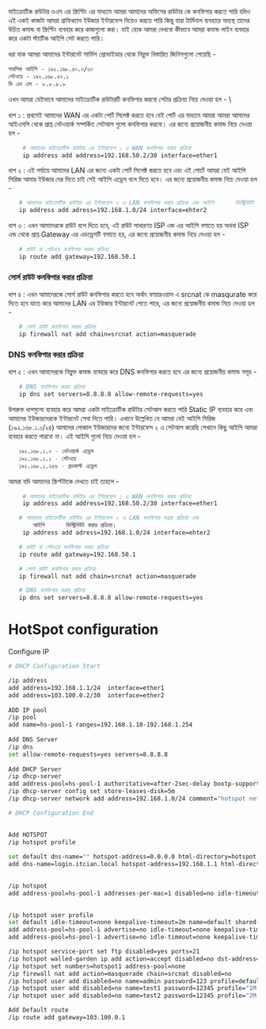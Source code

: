 মাইক্রোটিক রাউটার ওএস এর স্ক্রিপ্টিং এর মাধ্যমে আমরা আমাদের অফিসের রাউটার কে কনফিগার করতে পারি যদিও এই একই কাজটা আমরা গ্রাফিক্যাল ইউজার ইন্টারফেস দিয়েও করতে পারি কিন্তু যারা টার্মিনাল ব্যবহারে অব্যস্থ তাদের উচিত কমান্ড বা স্ক্রিপ্টিং ব্যবহার করে কাজগুলো করা।
যাই হোক আমরা দেখবো কীভাবে আমরা কমান্ড লাইন ব্যবহার করে একটা স্ট্যাটিক আইপি সেট করতে পারি। 

ধরা যাক আমরা আমাদের ইন্টারনেট সার্ভিস প্রোভাইডার থেকে নিম্নুক্ত বিস্তারিত জিনিসগুলো পেয়েছি - 
```html
পাবলিক আইপি - ১৯২.১৬৮.৫০.০/৩০ 
গেটওয়ে - ১৯২.১৬৮.৫০.১ 
ডি এন এস - ৮.৮.৮.৮ 
```
এখন আমরা যেইভাবে আমাদের মাইক্রোটিক রাউটারটি কনফিগার করবো সেটার প্রক্রিয়া নিচে দেওয়া হল - \

ধাপ ১ : প্রথমেই আমাদের WAN এর একটা পোর্ট  সিলেক্ট করতে হবে যেই পোর্ট এর মাধ্যমে আমরা আমরা আমাদের আইএসপি থেকে প্রাপ্ত নেটওয়ার্ক সম্পর্কিত সেটআপ গুলো কনফিগার করবো। এর জন্যে প্রয়োজনীয় কমান্ড নিচে দেওয়া হল -
```sh
    # আমাদের মাইক্রোটিক রাউটার এর ইন্টারফেস ১ এ WAN কনফিগার করার প্রক্রিয়া
    ip address add address=192.168.50.2/30 interface=ether1
```

ধাপ ২ : এই পর্যায়ে  আমাদের LAN এর জন্যে একটা পোর্ট  সিলেক্ট করতে হবে এবং এই পোর্টে আমরা যেই আইপি সিরিজ আমার ইউজার দের দিতে চাই সেই আইপি এড্রেস বলে দিতে হবে। এর জন্যে প্রয়োজনীয় কমান্ড নিচে দেওয়া হল -
```sh
   # আমাদের মাইক্রোটিক রাউটার এর ইন্টারফেস ২ এ LAN কনফিগার করার প্রক্রিয়া এবং আইপি      ডিস্ট্রিবিউট করার প্রক্রিয়া।
   ip address add adress=192.168.1.0/24 interface=ehter2
```

ধাপ ৩ : এখন আমাদেরকে রাউট বলে দিতে হবে, এই রাউট সাধারণত ISP এন্ড এর আইপি বসাতে হয় অথবা ISP এন্ড থেকে প্রাপ্ত Gateway এর এডড্রেসটি বসাতে হয়, এর জন্যে প্রয়োজনীয় কমান্ড নিচে দেওয়া হল -
```sh
   # রাউট বা গেটওয়ে কনফিগার করার প্রক্রিয়া 
   ip route add gateway=192.168.50.1
```

### সোর্স রাউট কনফিগার করার প্রক্রিয়া 
ধাপ ৪ : এখন আমাদেরকে সোর্স রাউট কনফিগার করতে হবে অর্থাৎ ফায়ারওয়াল এ srcnat কে masqurate করে দিতে হবে যাতে করে আমাদের LAN এর ইউজার ইন্টারনেট পেতে পারে, এর জন্যে প্রয়োজনীয় কমান্ড নিচে দেওয়া হল -
```sh
   # সোর্স রাউট কনফিগার করার প্রক্রিয়া
   ip firewall nat add chain=srcnat action=masquerade
```

### DNS কনফিগার করার প্রক্রিয়া 
ধাপ ৫ : এখন আমাদেরকে নিম্নুক্ত কমান্ড ব্যবহার করে DNS কনফিগার করতে হবে এর জন্যে প্রয়োজনীয় কমান্ড সমূহ -
```sh
   # DNS কনফিগার করার প্রক্রিয়া 
   ip dns set servers=8.8.8.8 allow-remote-requests=yes   
```

উপরুক্ত ধাপগুলো ব্যবহার করে আমরা একটা মাইক্রোটিক রাউটার সেটআপ করতে পারি Static IP ব্যবহার করে  এবং  আমাদের ইউজারদেরকে ইন্টারনেট সেবা দিতে পারি। এখানে উল্লেখিত যে আমরা যেই আইপি সিরিজ (১৯২.১৬৮.১.০/২৪) আমাদের লোকাল ইউজারদের জন্যে ইন্টারফেস ২ এ সেটআপ করেছি সেখানে কিছু আইপি আমরা ব্যবহার করতে পারবো না। এই আইপি গুলো নিচে দেওয়া হল - 
```sh
   ১৯২.১৬৮.১.০ - নেটওয়ার্ক এড্রেস 
   ১৯২.১৬৮.১.১ - গেটওয়ে 
   ১৯২.১৬৮.১.২৫৬ - ব্রডকাস্ট এড্রেস 
```

আমরা যদি আমাদের স্ক্রিপ্টটাকে দেখতে চাই তাহলে -
```sh
    # আমাদের মাইক্রোটিক রাউটার এর ইন্টারফেস ১ এ WAN কনফিগার করার প্রক্রিয়া
    ip address add address=192.168.50.2/30 interface=ether1

   # আমাদের মাইক্রোটিক রাউটার এর ইন্টারফেস ২ এ LAN কনফিগার করার প্রক্রিয়া এবং 
       আইপি      ডিস্ট্রিবিউট করার প্রক্রিয়া।
    ip address add adress=192.168.1.0/24 interface=ehter2

   # রাউট বা গেটওয়ে কনফিগার করার প্রক্রিয়া 
   ip route add gateway=192.168.50.1

   # সোর্স রাউট কনফিগার করার প্রক্রিয়া
   ip firewall nat add chain=srcnat action=masquerade

   # DNS কনফিগার করার প্রক্রিয়া 
   ip dns set servers=8.8.8.8 allow-remote-requests=yes 
```


# HotSpot configuration
Configure IP
```sh
# DHCP Configuration Start

/ip address
add address=192.168.1.1/24  interface=ether1
add address=103.100.0.2/30  interface=ether2 
 
ADD IP pool
/ip pool
add name=hs-pool-1 ranges=192.168.1.10-192.168.1.254
 
Add DNS Server
/ip dns
set allow-remote-requests=yes servers=8.8.8.8
 
Add DHCP Server
/ip dhcp-server
add address-pool=hs-pool-1 authoritative=after-2sec-delay bootp-support=static disabled=no interface=ether1 lease-time=1h name=dhcp1
/ip dhcp-server config set store-leases-disk=5m
/ip dhcp-server network add address=192.168.1.0/24 comment="hotspot network" gateway=192.168.1.1

# DHCP Configuration End

 
Add HOTSPOT
/ip hotspot profile
 
set default dns-name="" hotspot-address=0.0.0.0 html-directory=hotspot http-cookie-lifetime=3d http-proxy=0.0.0.0:0 login-by=cookie,http-chap name=default rate-limit="" smtp-server=0.0.0.0 split-user-domain=no use-radius=no
add dns-name=login.itcian.local hotspot-address=192.168.1.1 html-directory=hotspot http-cookie-lifetime=1d http-proxy=0.0.0.0:0 login-by=cookie,http-chap name=hsprof1 rate-limit="" smtp-server=0.0.0.0 split-user-domain=no use-radius=no
 

/ip hotspot
add address-pool=hs-pool-1 addresses-per-mac=1 disabled=no idle-timeout=5m interface=ether1 keepalive-timeout=none name=hotspot1 profile=hsprof1
 

/ip hotspot user profile 
set default idle-timeout=none keepalive-timeout=2m name=default shared-users=1 status-autorefresh=1m transparent-proxy=no 
add address-pool=hs-pool-1 advertise=no idle-timeout=none keepalive-timeout=2m name="1M Limit" open-status-page=always rate-limit=1M/1M shared-users=1 status-autorefresh=1m transparent-proxy=yes 
add address-pool=hs-pool-1 advertise=no idle-timeout=none keepalive-timeout=2m name="2M Limit" open-status-page=always rate-limit=2M/2M shared-users=1 status-autorefresh=1m transparent-proxy=yes 

/ip hotspot service-port set ftp disabled=yes ports=21 
/ip hotspot walled-garden ip add action=accept disabled=no dst-address=192.168.1.1 
/ip hotspot set numbers=hotspot1 address-pool=none 
/ip firewall nat add action=masquerade chain=srcnat disabled=no 
/ip hotspot user add disabled=no name=admin password=123 profile=default 
/ip hotspot user add disabled=no name=test1 password=12345 profile="1M Limit" server=hotspot1 
/ip hotspot user add disabled=no name=test2 password=12345 profile="2M Limit" server=hotspot1 

Add Default route
/ip route add gateway=103.100.0.1
```

